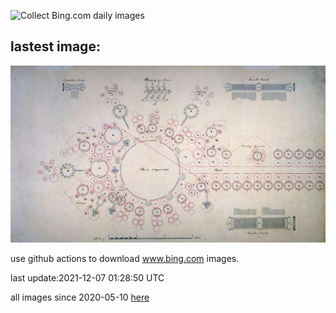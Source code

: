 ![Collect Bing.com daily images](https://github.com/counter2015/bing-daily-images/workflows/Collect%20Bing.com%20daily%20images/badge.svg)
## lastest image:
![](images/DesignDrawing.jpg)

use github actions to download www.bing.com images.

last update:2021-12-07 01:28:50 UTC

all images since 2020-05-10 [here](https://github.com/counter2015/bing-daily-images/tree/master/images) 
